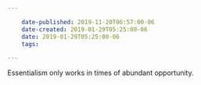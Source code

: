 ```yaml
---

    date-published: 2019-11-20T06:57:00-06
    date-created: 2019-01-29T05:25:00-06
    date: 2019-01-29T05:25:00-06
    tags:

---
```


Essentialism only works in times of abundant opportunity.
